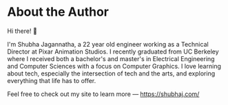 # About the Author

Hi there! 👋

I'm Shubha Jagannatha, a 22 year old engineer working as a Technical Director at Pixar Animation Studios. I recently graduated from UC Berkeley where I received both a bachelor's and master's in Electrical Engineering and Computer Sciences with a focus on Computer Graphics. I love learning about tech, especially the intersection of tech and the arts, and exploring everything that life has to offer.

Feel free to check out my site to learn more — https://shubhaj.com/